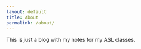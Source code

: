 ```yaml
---
layout: default
title: About
permalink: /about/
---
```


This is just a blog with my notes for my ASL classes.
